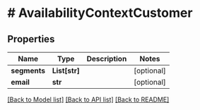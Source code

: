 # # AvailabilityContextCustomer


## Properties 


Name | Type | Description | Notes
------------ | ------------- | ------------- | -------------
**segments**| **List[str]** |   | [optional]
**email**| **str** |   | [optional]


[[Back to Model list]](../../README.md#models) [[Back to API list]](../../README.md#endpoints) [[Back to README]](../../README.md)

